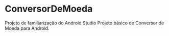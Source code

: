 # ConversorDeMoeda
Projeto de familiarização do Android Studio
Projeto básico de Conversor de Moeda para Android.
